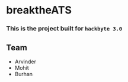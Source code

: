 # breaktheATS
### This is the project built for `hackbyte 3.0`

## Team
- Arvinder 
- Mohit
- Burhan